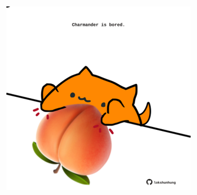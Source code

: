 <!-- built at 28/06/2025, 14:00:43 UTC -->
<p align="center">
  <img width="500" height="500" src="./ReadmeImage.svg">
</p>
